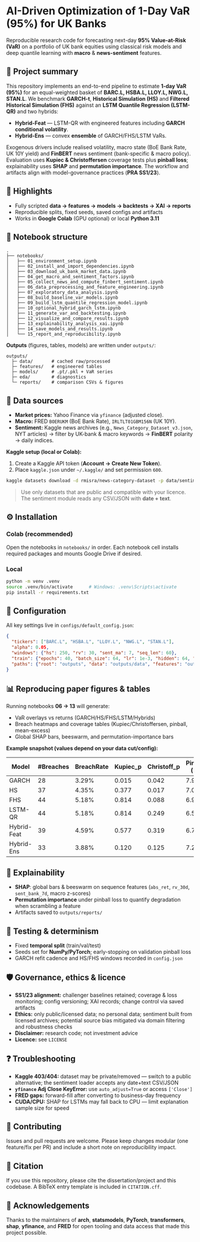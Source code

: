 # AI-Driven Optimization of 1-Day VaR (95%) for UK Banks

Reproducible research code for forecasting next-day **95% Value-at-Risk (VaR)** on a portfolio of UK bank equities using classical risk models and deep quantile learning with **macro** & **news-sentiment** features.

## 🔎 Project summary

This repository implements an end-to-end pipeline to estimate **1-day VaR (95%)** for an equal-weighted basket of **BARC.L, HSBA.L, LLOY.L, NWG.L, STAN.L**.
We benchmark **GARCH-t**, **Historical Simulation (HS)** and **Filtered Historical Simulation (FHS)** against an **LSTM Quantile Regression (LSTM-QR)** and two hybrids:

* **Hybrid-Feat** — LSTM-QR with engineered features including **GARCH conditional volatility**.
* **Hybrid-Ens** — convex **ensemble** of GARCH/FHS/LSTM VaRs.

Exogenous drivers include realised volatility, macro state (BoE Bank Rate, UK 10Y yield) and **FinBERT** news sentiment (bank-specific & macro policy).
Evaluation uses **Kupiec & Christoffersen** coverage tests plus **pinball loss**; explainability uses **SHAP** and **permutation importance**.
The workflow and artifacts align with model-governance practices (**PRA SS1/23**).

## 🚀 Highlights

* Fully scripted **data → features → models → backtests → XAI → reports**
* Reproducible splits, fixed seeds, saved configs and artifacts
* Works in **Google Colab** (GPU optional) or local **Python 3.11**

## 📁 Notebook structure

```text
.
├── notebooks/
│   ├── 01_environment_setup.ipynb
│   ├── 02_install_and_import_dependencies.ipynb
│   ├── 03_download_uk_bank_market_data.ipynb
│   ├── 04_get_macro_and_sentiment_factors.ipynb
│   ├── 05_collect_news_and_compute_finbert_sentiment.ipynb
│   ├── 06_data_preprocessing_and_feature_engineering.ipynb
│   ├── 07_exploratory_data_analysis.ipynb
│   ├── 08_build_baseline_var_models.ipynb
│   ├── 09_build_lstm_quantile_regression_model.ipynb
│   ├── 10_optional_hybrid_garch_lstm.ipynb
│   ├── 11_generate_var_and_backtesting.ipynb
│   ├── 12_visualize_and_compare_results.ipynb
│   ├── 13_explainability_analysis_xai.ipynb
│   ├── 14_save_models_and_results.ipynb
│   └── 15_report_and_reproducibility.ipynb
```

**Outputs** (figures, tables, models) are written under `outputs/`:

```text
outputs/
  ├─ data/       # cached raw/processed
  ├─ features/   # engineered tables
  ├─ models/     # .pt/.pkl + VaR series
  ├─ eda/        # diagnostics
  └─ reports/    # comparison CSVs & figures
```

## 🧩 Data sources

* **Market prices:** Yahoo Finance via `yfinance` (adjusted close).
* **Macro:** FRED `BOERUKM` (BoE Bank Rate), `IRLTLT01GBM156N` (UK 10Y).
* **Sentiment:** Kaggle news archives (e.g., `News_Category_Dataset_v3.json`, NYT articles) → filter by UK-bank & macro keywords → **FinBERT** polarity → daily indices.

**Kaggle setup (local or Colab):**

1. Create a Kaggle API token (**Account → Create New Token**).
2. Place `kaggle.json` under `~/.kaggle/` and set permission `600`.

```bash
kaggle datasets download -d rmisra/news-category-dataset -p data/sentiment --unzip
```

> Use only datasets that are public and compatible with your licence.
> The sentiment module reads any CSV/JSON with **date + text**.

## ⚙️ Installation

### Colab (recommended)

Open the notebooks in `notebooks/` in order. Each notebook cell installs required packages and mounts Google Drive if desired.

### Local

```bash
python -m venv .venv
source .venv/bin/activate      # Windows: .venv\Scripts\activate
pip install -r requirements.txt
```

## 🔧 Configuration

All key settings live in `configs/default_config.json`:

```json
{
  "tickers": ["BARC.L", "HSBA.L", "LLOY.L", "NWG.L", "STAN.L"],
  "alpha": 0.05,
  "windows": {"hs": 250, "rv": 30, "sent_ma": 7, "seq_len": 60},
  "train": {"epochs": 40, "batch_size": 64, "lr": 1e-3, "hidden": 64, "dropout": 0.2, "patience": 5},
  "paths": {"root": "outputs", "data": "outputs/data", "features": "outputs/features", "models": "outputs/models"}
}
```

## 📊 Reproducing paper figures & tables

Running notebooks **06 → 13** will generate:

* VaR overlays vs returns (GARCH/HS/FHS/LSTM/Hybrids)
* Breach heatmaps and coverage tables (Kupiec/Christoffersen, pinball, mean-excess)
* Global SHAP bars, beeswarm, and permutation-importance bars

**Example snapshot (values depend on your data cut/config):**

| Model       | #Breaches | BreachRate | Kupiec\_p | Christoff\_p | PinballLoss (×1e−4) | MeanExcess |
| ----------- | --------- | ---------- | --------- | ------------ | ------------------- | ---------- |
| GARCH       | 28        | 3.29%      | 0.015     | 0.042        | 7.982               | 0.623      |
| HS          | 37        | 4.35%      | 0.377     | 0.017        | 7.082               | 0.706      |
| FHS         | 44        | 5.18%      | 0.814     | 0.088        | 6.917               | 0.590      |
| LSTM-QR     | 44        | 5.18%      | 0.814     | 0.249        | 6.531               | 0.587      |
| Hybrid-Feat | 39        | 4.59%      | 0.577     | 0.319        | 6.790               | 0.611      |
| Hybrid-Ens  | 33        | 3.88%      | 0.120     | 0.125        | 7.241               | 0.642      |

## 🧠 Explainability

* **SHAP**: global bars & beeswarm on sequence features (`abs_ret`, `rv_30d`, `sent_bank_7d`, macro z-scores)
* **Permutation importance** under pinball loss to quantify degradation when scrambling a feature
* Artifacts saved to `outputs/reports/`

## 🧪 Testing & determinism

* Fixed **temporal split** (train/val/test)
* Seeds set for **NumPy/PyTorch**; early-stopping on validation pinball loss
* GARCH refit cadence and HS/FHS windows recorded in `config.json`

## 🛡️ Governance, ethics & licence

* **SS1/23 alignment:** challenger baselines retained; coverage & loss monitoring; config versioning; XAI records; change control via saved artifacts
* **Ethics:** only public/licensed data; no personal data; sentiment built from licensed archives; potential source bias mitigated via domain filtering and robustness checks
* **Disclaimer:** research code; not investment advice
* **Licence:** see `LICENSE`

## ❓ Troubleshooting

* **Kaggle 403/404:** dataset may be private/removed — switch to a public alternative; the sentiment loader accepts any date+text CSV/JSON
* **`yfinance` Adj Close KeyError:** use `auto_adjust=True` or access `['Close']`
* **FRED gaps:** forward-fill after converting to business-day frequency
* **CUDA/CPU:** SHAP for LSTMs may fall back to CPU — limit explanation sample size for speed

## 🌱 Contributing

Issues and pull requests are welcome. Please keep changes modular (one feature/fix per PR) and include a short note on reproducibility impact.

## 📌 Citation

If you use this repository, please cite the dissertation/project and this codebase. A BibTeX entry template is included in `CITATION.cff`.

## 🙏 Acknowledgements

Thanks to the maintainers of **arch**, **statsmodels**, **PyTorch**, **transformers**, **shap**, **yfinance**, and **FRED** for open tooling and data access that made this project possible.
